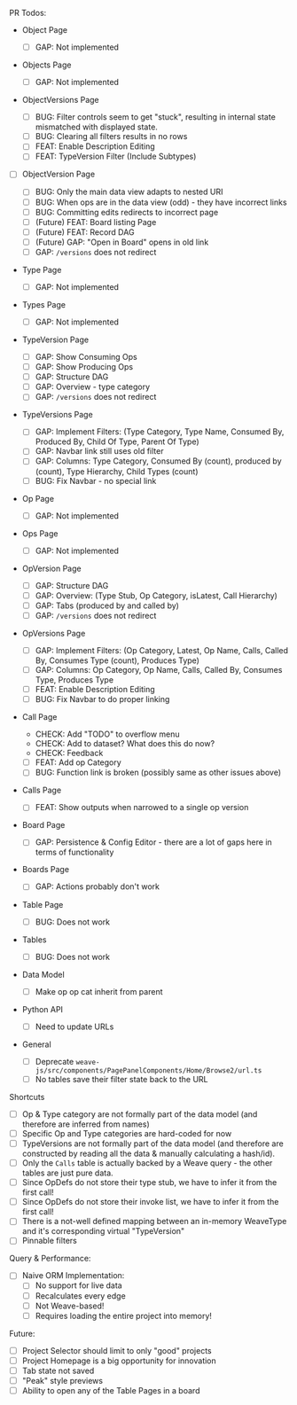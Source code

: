 PR Todos:

- Object Page

  - [ ] GAP: Not implemented

- Objects Page

  - [ ] GAP: Not implemented

- ObjectVersions Page

  - [ ] BUG: Filter controls seem to get "stuck", resulting in internal state mismatched with displayed state.
  - [ ] BUG: Clearing all filters results in no rows
  - [ ] FEAT: Enable Description Editing
  - [ ] FEAT: TypeVersion Filter (Include Subtypes)

- [ ] ObjectVersion Page

  - [ ] BUG: Only the main data view adapts to nested URI
  - [ ] BUG: When ops are in the data view (odd) - they have incorrect links
  - [ ] BUG: Committing edits redirects to incorrect page
  - [ ] (Future) FEAT: Board listing Page
  - [ ] (Future) FEAT: Record DAG
  - [ ] (Future) GAP: "Open in Board" opens in old link
  - [ ] GAP: `/versions` does not redirect

- Type Page

  - [ ] GAP: Not implemented

- Types Page

  - [ ] GAP: Not implemented

- TypeVersion Page

  - [ ] GAP: Show Consuming Ops
  - [ ] GAP: Show Producing Ops
  - [ ] GAP: Structure DAG
  - [ ] GAP: Overview - type category
  - [ ] GAP: `/versions` does not redirect

- TypeVersions Page

  - [ ] GAP: Implement Filters: (Type Category, Type Name, Consumed By, Produced By, Child Of Type, Parent Of Type)
  - [ ] GAP: Navbar link still uses old filter
  - [ ] GAP: Columns: Type Category, Consumed By (count), produced by (count), Type Hierarchy, Child Types (count)
  - [ ] BUG: Fix Navbar - no special link

- Op Page

  - [ ] GAP: Not implemented

- Ops Page

  - [ ] GAP: Not implemented

- OpVersion Page

  - [ ] GAP: Structure DAG
  - [ ] GAP: Overview: (Type Stub, Op Category, isLatest, Call Hierarchy)
  - [ ] GAP: Tabs (produced by and called by)
  - [ ] GAP: `/versions` does not redirect

- OpVersions Page

  - [ ] GAP: Implement Filters: (Op Category, Latest, Op Name, Calls, Called By, Consumes Type (count), Produces Type)
  - [ ] GAP: Columns: Op Category, Op Name, Calls, Called By, Consumes Type, Produces Type
  - [ ] FEAT: Enable Description Editing
  - [ ] BUG: Fix Navbar to do proper linking

- Call Page

  - CHECK: Add "TODO" to overflow menu
  - CHECK: Add to dataset? What does this do now?
  - CHECK: Feedback
  - [ ] FEAT: Add op Category
  - [ ] BUG: Function link is broken (possibly same as other issues above)

- Calls Page

  - [ ] FEAT: Show outputs when narrowed to a single op version

- Board Page

  - [ ] GAP: Persistence & Config Editor - there are a lot of gaps here in terms of functionality

- Boards Page

  - [ ] GAP: Actions probably don't work

- Table Page

  - [ ] BUG: Does not work

- Tables

  - [ ] BUG: Does not work

- Data Model

  - [ ] Make op op cat inherit from parent

- Python API

  - [ ] Need to update URLs

- General
  - [ ] Deprecate `weave-js/src/components/PagePanelComponents/Home/Browse2/url.ts`
  - [ ] No tables save their filter state back to the URL

Shortcuts

- [ ] Op & Type category are not formally part of the data model (and therefore are inferred from names)
- [ ] Specific Op and Type categories are hard-coded for now
- [ ] TypeVersions are not formally part of the data model (and therefore are constructed by reading all the data & manually calculating a hash/id).
- [ ] Only the `Calls` table is actually backed by a Weave query - the other tables are just pure data.
- [ ] Since OpDefs do not store their type stub, we have to infer it from the first call!
- [ ] Since OpDefs do not store their invoke list, we have to infer it from the first call!
- [ ] There is a not-well defined mapping between an in-memory WeaveType and it's corresponding virtual "TypeVersion"
- [ ] Pinnable filters

Query & Performance:

- [ ] Naive ORM Implementation:
  - [ ] No support for live data
  - [ ] Recalculates every edge
  - [ ] Not Weave-based!
  - [ ] Requires loading the entire project into memory!

Future:

- [ ] Project Selector should limit to only "good" projects
- [ ] Project Homepage is a big opportunity for innovation
- [ ] Tab state not saved
- [ ] "Peak" style previews
- [ ] Ability to open any of the Table Pages in a board
